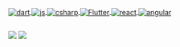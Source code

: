 
 <div>
  <a href="https://github.com/EricoSoaress">

</div>
<div style="display: inline_block"><br>
  <img align="center" alt="dart" src="https://img.shields.io/badge/Dart-0175C2?style=for-the-badge&logo=dart&logoColor=white">
  <img align="center" alt="js"  src="https://img.shields.io/badge/JavaScript-323330?style=for-the-badge&logo=javascript&logoColor=F7DF1E">
  <img align="center" alt="csharp"  src="https://img.shields.io/badge/C%23-239120?style=for-the-badge&logo=c-sharp&logoColor=white">
  <img align="center" alt="Flutter"  src="https://img.shields.io/badge/Flutter-02569B?style=for-the-badge&logo=flutter&logoColor=white">
  <img align="center" alt="react"  src="https://img.shields.io/badge/React-20232A?style=for-the-badge&logo=react&logoColor=61DAFB">
  <img align="center" alt="angular" src="https://img.shields.io/badge/Angular-DD0031?style=for-the-badge&logo=angular&logoColor=white">

  
  ##
 
<div> 
 
  <a href = "mailto:ericogta26@gmail.com"><img src="https://img.shields.io/badge/-Gmail-%23333?style=for-the-badge&logo=gmail&logoColor=white" target="_blank"></a>
  <a href="linkedin.com/in/erico-soares"><img src="https://img.shields.io/badge/-LinkedIn-%230077B5?style=for-the-badge&logo=linkedin&logoColor=white" ></a> 
 

 
</div>


